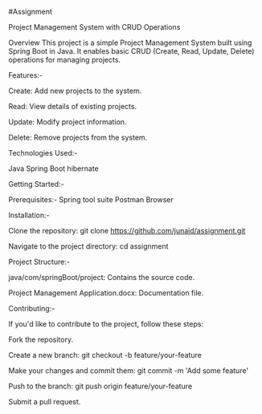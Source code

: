 #Assignment

Project Management System with CRUD Operations

Overview
This project is a simple Project Management System built using Spring Boot in Java. It enables basic CRUD (Create, Read, Update, Delete) operations for managing projects.

Features:-

Create: Add new projects to the system.

Read: View details of existing projects.

Update: Modify project information.

Delete: Remove projects from the system.

Technologies Used:-

Java
Spring Boot
hibernate

Getting Started:-

Prerequisites:-
Spring tool suite
Postman
Browser

Installation:-

Clone the repository: git clone https://github.com/junaid/assignment.git

Navigate to the project directory: cd assignment

Project Structure:-

java/com/springBoot/project: Contains the source code.

Project Management Application.docx: Documentation file.



Contributing:-

If you'd like to contribute to the project, follow these steps:

Fork the repository.

Create a new branch: git checkout -b feature/your-feature

Make your changes and commit them: git commit -m 'Add some feature'

Push to the branch: git push origin feature/your-feature

Submit a pull request.

